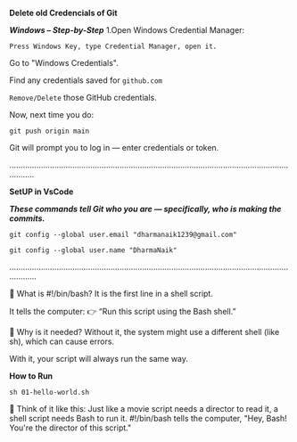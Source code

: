 
**Delete old Credencials of Git**

***Windows – Step-by-Step***
1.Open Windows Credential Manager:

`Press Windows Key, type Credential Manager, open it.`

Go to "Windows Credentials".

Find any credentials saved for `github.com`

`Remove/Delete` those GitHub credentials.

Now, next time you do:

```
git push origin main
```
Git will prompt you to log in — enter credentials or token.


.......................................................................................................................................

**SetUP in VsCode**

***These commands tell Git who you are — specifically, who is making the commits.***
```
git config --global user.email "dharmanaik1239@gmail.com"
```
```
git config --global user.name "DharmaNaik"
```

........................................................................................................................................

🔹 What is #!/bin/bash?
It is the first line in a shell script.

It tells the computer:
👉 “Run this script using the Bash shell.”

🔹 Why is it needed?
Without it, the system might use a different shell (like sh), which can cause errors.

With it, your script will always run the same way.

**How to Run**
```
sh 01-hello-world.sh
```

🔹 Think of it like this:
Just like a movie script needs a director to read it,
a shell script needs Bash to run it.
#!/bin/bash tells the computer,
"Hey, Bash! You're the director of this script."
